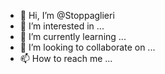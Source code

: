 - 👋 Hi, I’m @Stoppaglieri
- 👀 I’m interested in ...
- 🌱 I’m currently learning ...
- 💞️ I’m looking to collaborate on ...
- 📫 How to reach me ...

<!---
Stoppaglieri/Stoppaglieri is a ✨ special ✨ repository because its `README.md` (this file) appears on your GitHub profile.
You can click the Preview link to take a look at your changes.
--->

